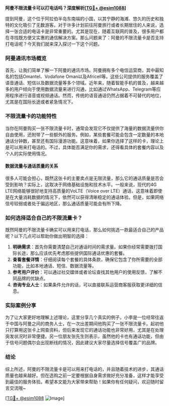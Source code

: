 **阿曼不限流量卡可以打电话吗？深度解析[[TG💪+ @esim1088](https://t.me/s/esim1088)]**

提到阿曼，这个位于阿拉伯半岛东南端的小国，以其宁静的海滩、悠久的历史和独特的文化吸引了无数游客。对于许多计划前往阿曼旅行或者长期居住的人来说，选择一张合适的电话卡是非常重要的。尤其是现在，随着互联网的普及，很多用户都在寻找既方便又实惠的通信解决方案。那么问题来了：阿曼的不限流量卡是否支持打电话呢？今天我们就来深入探讨一下这个问题。

### 阿曼通讯市场概览

首先，让我们简单了解一下阿曼的通讯市场。阿曼拥有多个电信运营商，其中最知名的包括Omantel、Vodafone Oman以及Africell等。这些公司提供的服务覆盖了语音通话、短信以及数据流量等多个领域。近年来，随着智能手机的普及，越来越多的用户倾向于使用数据流量来进行沟通，比如通过WhatsApp、Telegram等应用程序进行语音或视频通话。然而，传统的语音通话仍然占据着不可替代的地位，尤其是在国际长途或者紧急情况下。

### 不限流量卡的功能特性

当你在阿曼购买一张不限流量卡时，通常会发现它不仅提供了海量的数据流量供你自由使用，还附带了一些额外的服务。例如，某些套餐可能会包含一定数量的本地通话分钟数，甚至还有国际漫游功能。这意味着，如果你选择了这样的卡，理论上是可以用来打电话的。不过，具体能否满足你的需求，还得看具体的套餐内容以及个人的实际使用情况。

#### 数据流量与通话质量的关系

很多人可能会担心，既然这张卡的主要卖点是无限流量，那么它的通话质量是否会受到影响？实际上，这取决于网络基础设施和技术水平。一般来说，现代的4G LTE网络能够很好地支持高质量的VoLTE（Voice over LTE）通话，这意味着即使是在大量消耗数据的情况下，依然可以获得清晰稳定的通话体验。但是，如果网络信号较弱或者处于偏远地区，那么通话质量可能会有所下降。

### 如何选择适合自己的不限流量卡？

既然阿曼的不限流量卡确实可以用来打电话，那么如何挑选一款最适合自己的产品呢？以下几点可以帮助你做出明智的选择：

1. **明确需求**：首先你需要清楚自己对通话时间的需求量。如果你经常需要拨打国际长途，那么应该优先考虑那些提供国际通话优惠的套餐。
2. **查看套餐详情**：仔细阅读每个套餐的具体条款，确保它包含了你所需要的全部功能，比如本地通话、短信、数据流量等。
3. **参考用户评价**：可以通过社交媒体或者论坛查找其他用户的使用反馈，了解不同品牌的优缺点。
4. **咨询专业人士**：如果条件允许的话，可以直接联系运营商客服获取更详细的信息。

### 实际案例分享

为了让大家更好地理解上述理论，这里分享几个真实的例子。小李是一位经常往返于中国与阿曼之间的商务人士，在一次出差期间他购买了一张不限流量卡。起初他只打算用这张卡上网查资料，但后来发现它的通话功能也非常好用，尤其是在处理突发状况时非常便捷。另一位朋友张先生则表示，虽然他的卡也有通话功能，但由于信号问题偶尔会出现断线的情况，因此建议大家尽量选择信号覆盖广的品牌。

### 结论

综上所述，阿曼的不限流量卡是可以用来打电话的，并且随着技术的进步，其通话质量也越来越好。但在选购之前一定要根据自身需求做好充分准备，这样才能享受到最佳的服务体验。希望本文能为大家带来帮助！如果你有任何疑问，欢迎随时留言交流哦~

[[TG💪+ @esim1088](https://t.me/s/esim1088) ![Image](https://i.postimg.cc/4NQfJmqS/Snipaste-2025-05-13-00-14-12.png)]